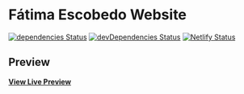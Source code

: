 # Fátima Escobedo Website
[![dependencies Status](https://david-dm.org/StartBootstrap/startbootstrap-business-casual/status.svg)](https://david-dm.org/StartBootstrap/startbootstrap-business-casual)
[![devDependencies Status](https://david-dm.org/StartBootstrap/startbootstrap-business-casual/dev-status.svg)](https://david-dm.org/StartBootstrap/startbootstrap-business-casual?type=dev)
[![Netlify Status](https://api.netlify.com/api/v1/badges/f1cb204c-dc6d-4622-a434-925f79893903/deploy-status)](https://app.netlify.com/sites/fatimaescobedo/deploys)


## Preview

**[View Live Preview](https://fatimaescobedo.netlifly.app/)**

